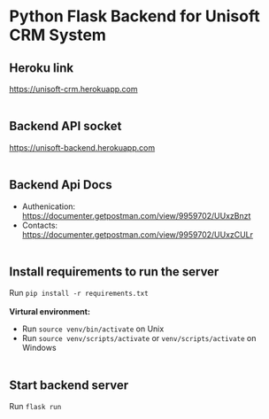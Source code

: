 # Python Flask Backend for Unisoft CRM System

## Heroku link
https://unisoft-crm.herokuapp.com <br/><br/>

## Backend API socket
https://unisoft-backend.herokuapp.com <br/><br/>

## Backend Api Docs
* Authenication: https://documenter.getpostman.com/view/9959702/UUxzBnzt
* Contacts: https://documenter.getpostman.com/view/9959702/UUxzCULr <br/><br/>

## Install requirements to run the server
Run ```pip install -r requirements.txt```<br/><br/>
__Virtural environment:__
* Run ```source venv/bin/activate``` on Unix
* Run ```source venv/scripts/activate``` or  ```venv/scripts/activate``` on Windows <br/><br/>

## Start backend server
Run ```flask run```
